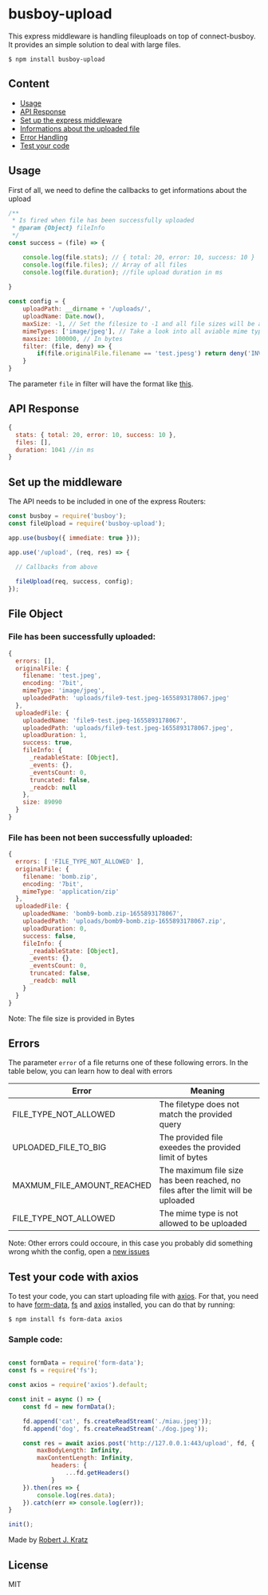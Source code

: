 # busboy-upload
This express middleware is handling fileuploads on top of connect-busboy. It provides an simple solution to deal with large files.

```
$ npm install busboy-upload
```

## Content

 - <a href="#usage">Usage</a>
 - <a href="#api-response">API Response</a>
 - <a href="#set-up-the-middleware">Set up the express middleware</a>
 - <a href="#file-object">Informations about the uploaded file</a>
 - <a href="#errors">Error Handling</a>
 - <a href="#test-your-code-with-axios">Test your code</a>

## Usage

First of all, we need to define the callbacks to get informations about the upload

```js
/**
 * Is fired when file has been successfully uploaded
 * @param {Object} fileInfo 
 */
const success = (file) => {

    console.log(file.stats); // { total: 20, error: 10, success: 10 }
    console.log(file.files); // Array of all files
    console.log(file.duration); //file upload duration in ms
    
}

const config = {
    uploadPath: __dirname + '/uploads/',
    uploadName: Date.now(),
    maxSize: -1, // Set the filesize to -1 and all file sizes will be accepted
    mimeTypes: ['image/jpeg'], // Take a look into all aviable mime types here: https://developer.mozilla.org/en-US/docs/Web/HTTP/Basics_of_HTTP/MIME_types/Common_types
    maxsize: 100000, // In bytes
    filter: (file, deny) => {
        if(file.originalFile.filename == 'test.jpesg') return deny('INVALID_BIT_AMOUNT'); // Method needs to be returned!
    }
}
```

The parameter `file` in filter will have the format like <a href="#file-has-been-successfully-uploaded">this</a>.

## API Response

```js
{
  stats: { total: 20, error: 10, success: 10 },
  files: [],
  duration: 1041 //in ms
}
```

## Set up the middleware

The API needs to be included in one of the express Routers:

```js
const busboy = require('busboy');
const fileUpload = require('busboy-upload');

app.use(busboy({ immediate: true }));

app.use('/upload', (req, res) => {

  // Callbacks from above
  
  fileUpload(req, success, config);
});
```

## File Object

### File has been successfully uploaded:

```js
{
  errors: [],
  originalFile: {
    filename: 'test.jpeg',
    encoding: '7bit',
    mimeType: 'image/jpeg',
    uploadedPath: 'uploads/file9-test.jpeg-1655893178067.jpeg'
  },
  uploadedFile: {
    uploadedName: 'file9-test.jpeg-1655893178067',
    uploadedPath: 'uploads/file9-test.jpeg-1655893178067.jpeg',
    uploadDuration: 1,
    success: true,
    fileInfo: {
      _readableState: [Object],
      _events: {},
      _eventsCount: 0,
      truncated: false,
      _readcb: null
    },
    size: 89090
  }
}
```

### File has been not been successfully uploaded:

```js
{
  errors: [ 'FILE_TYPE_NOT_ALLOWED' ],
  originalFile: {
    filename: 'bomb.zip',
    encoding: '7bit',
    mimeType: 'application/zip'
  },
  uploadedFile: {
    uploadedName: 'bomb9-bomb.zip-1655893178067',
    uploadedPath: 'uploads/bomb9-bomb.zip-1655893178067.zip',
    uploadDuration: 0,
    success: false,
    fileInfo: {
      _readableState: [Object],
      _events: {},
      _eventsCount: 0,
      truncated: false,
      _readcb: null
    }
  }
}
```

Note: The file size is provided in Bytes


## Errors
The parameter `error` of a file returns one of these following errors. In the table below, you can learn how to deal with errors

Error | Meaning
--- | ---
FILE_TYPE_NOT_ALLOWED | The filetype does not match the provided query
UPLOADED_FILE_TO_BIG | The provided file exeedes the provided limit of bytes 
MAXMUM_FILE_AMOUNT_REACHED | The maximum file size has been reached, no files after the limit will be uploaded
FILE_TYPE_NOT_ALLOWED | The mime type is not allowed to be uploaded

Note: Other errors could occoure, in this case you probably did something wrong whith the config, open a <a href="https://github.com/robert-kratz/busboy-upload/issues">new issues</a>

## Test your code with axios

To test your code, you can start uploading file with <a href="https://github.com/axios/axios">axios</a>. For that, you need to have <a href="https://www.npmjs.com/package/form-data">form-data</a>, <a href="https://nodejs.org/api/fs.html">fs</a> and <a href="https://www.npmjs.com/package/axios">axios</a> installed, you can do that by running:

```
$ npm install fs form-data axios
```

### Sample code:

```js

const formData = require('form-data');
const fs = require('fs');

const axios = require('axios').default;

const init = async () => {
    const fd = new formData();

    fd.append('cat', fs.createReadStream('./miau.jpeg'));
    fd.append('dog', fs.createReadStream('./dog.jpeg'));

    const res = await axios.post('http://127.0.0.1:443/upload', fd, {
        maxBodyLength: Infinity,
        maxContentLength: Infinity,
            headers: {
                ...fd.getHeaders()
            }
    }).then(res => {
        console.log(res.data);
    }).catch(err => console.log(err));
}

init();
```

 Made by <a href="https://github.com/robert-kratz">Robert J. Kratz</a>
 
 ## License
 
 MIT